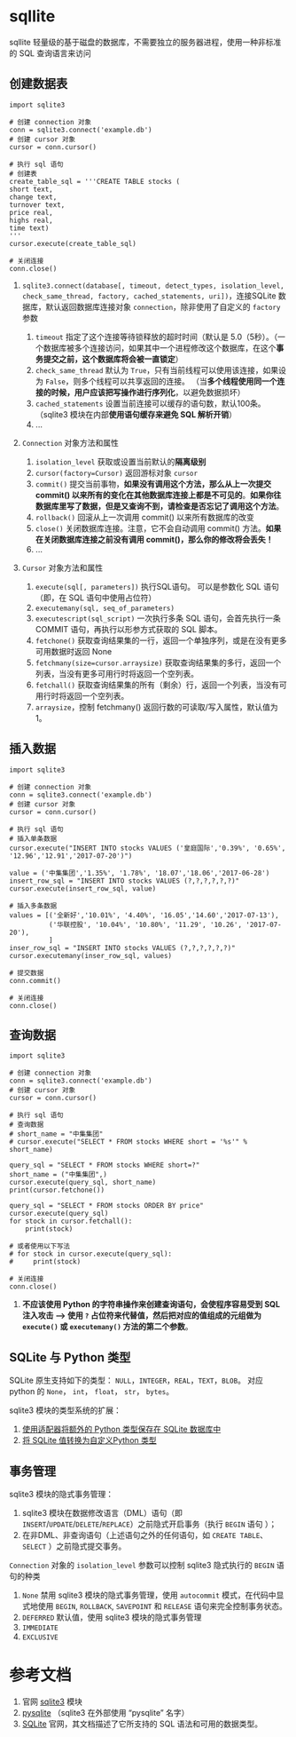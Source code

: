# sqllite
sqllite 轻量级的基于磁盘的数据库，不需要独立的服务器进程，使用一种非标准的 SQL 查询语言来访问

## 创建数据表
```
import sqlite3

# 创建 connection 对象
conn = sqlite3.connect('example.db')
# 创建 cursor 对象
cursor = conn.cursor()

# 执行 sql 语句
# 创建表
create_table_sql = '''CREATE TABLE stocks (
short text,
change text,
turnover text,
price real,
highs real,
time text)
'''
cursor.execute(create_table_sql)

# 关闭连接
conn.close()
```
1. `sqlite3.connect(database[, timeout, detect_types, isolation_level, check_same_thread, factory, cached_statements, uri])`，连接SQLite 数据库，默认返回数据库连接对象 `connection`，除非使用了自定义的 `factory` 参数
	1. `timeout` 指定了这个连接等待锁释放的超时时间（默认是 5.0（5秒）。（一个数据库被多个连接访问，如果其中一个进程修改这个数据库，在这个**事务提交之前，这个数据库将会被一直锁定**）
	2. `check_same_thread` 默认为 `True`，只有当前线程可以使用该连接，如果设为 `False`，则多个线程可以共享返回的连接。 （当**多个线程使用同一个连接的时候，用户应该把写操作进行序列化**，以避免数据损坏）
	3. `cached_statements` 设置当前连接可以缓存的语句数，默认100条。（sqlite3 模块在内部**使用语句缓存来避免 SQL 解析开销**）
	4. ...

1. `Connection` 对象方法和属性
	1. `isolation_level` 获取或设置当前默认的**隔离级别**
	2. `cursor(factory=Cursor)` 返回游标对象 `cursor`
	3. `commit()` 提交当前事物，**如果没有调用这个方法，那么从上一次提交 commit() 以来所有的变化在其他数据库连接上都是不可见的**。**如果你往数据库里写了数据，但是又查询不到，请检查是否忘记了调用这个方法**。
	4. `rollback()` 回滚从上一次调用 commit() 以来所有数据库的改变
	5. `close()` 关闭数据库连接。注意，它不会自动调用 commit() 方法。**如果在关闭数据库连接之前没有调用 commit()，那么你的修改将会丢失！**
	6. ...

1. `Cursor` 对象方法和属性
	1. `execute(sql[, parameters])` 执行SQL语句。 可以是参数化 SQL 语句（即，在 SQL 语句中使用占位符）
	2. `executemany(sql, seq_of_parameters)`
	3. `executescript(sql_script)` 一次执行多条 SQL 语句，会首先执行一条 COMMIT 语句，再执行以形参方式获取的 SQL 脚本。
	4. `fetchone()` 获取查询结果集的一行，返回一个单独序列，或是在没有更多可用数据时返回 None
	5. `fetchmany(size=cursor.arraysize)` 获取查询结果集的多行，返回一个列表，当没有更多可用行时将返回一个空列表。
	6. `fetchall()` 获取查询结果集的所有（剩余）行，返回一个列表，当没有可用行时将返回一个空列表。
	7. `arraysize`，控制 fetchmany() 返回行数的可读取/写入属性，默认值为 1。

## 插入数据
```
import sqlite3

# 创建 connection 对象
conn = sqlite3.connect('example.db')
# 创建 cursor 对象
cursor = conn.cursor()

# 执行 sql 语句
# 插入单条数据
cursor.execute("INSERT INTO stocks VALUES ('皇庭国际','0.39%', '0.65%', '12.96','12.91','2017-07-20')")

value = ('中集集团','1.35%', '1.78%', '18.07','18.06','2017-06-28')
insert_row_sql = "INSERT INTO stocks VALUES (?,?,?,?,?,?)"
cursor.execute(insert_row_sql, value)

# 插入多条数据
values = [('全新好','10.01%', '4.40%', '16.05','14.60','2017-07-13'),
          ('华联控股', '10.04%', '10.80%', '11.29', '10.26', '2017-07-20'),
          ]
inser_row_sql = "INSERT INTO stocks VALUES (?,?,?,?,?,?)"
cursor.executemany(inser_row_sql, values)

# 提交数据
conn.commit()

# 关闭连接
conn.close()
```

## 查询数据
```
import sqlite3

# 创建 connection 对象
conn = sqlite3.connect('example.db')
# 创建 cursor 对象
cursor = conn.cursor()

# 执行 sql 语句
# 查询数据
# short_name = "中集集团"
# cursor.execute("SELECT * FROM stocks WHERE short = '%s'" % short_name)

query_sql = "SELECT * FROM stocks WHERE short=?"
short_name = ("中集集团",)
cursor.execute(query_sql, short_name)
print(cursor.fetchone())

query_sql = "SELECT * FROM stocks ORDER BY price"
cursor.execute(query_sql)
for stock in cursor.fetchall():
    print(stock)

# 或者使用以下写法
# for stock in cursor.execute(query_sql):
#     print(stock)

# 关闭连接
conn.close()
```
1. **不应该使用 Python 的字符串操作来创建查询语句，会使程序容易受到 SQL 注入攻击 --> 使用 `?` 占位符来代替值，然后把对应的值组成的元组做为 `execute()` 或 `executemany()` 方法的第二个参数**。

## SQLite 与 Python 类型
SQLite 原生支持如下的类型： `NULL`，`INTEGER`，`REAL`，`TEXT`，`BLOB`。 对应 python 的 `None`， `int`， `float`， `str`， `bytes`。

sqlite3 模块的类型系统的扩展：
1. [使用适配器将额外的 Python 类型保存在 SQLite 数据库中](https://docs.python.org/3.5/library/sqlite3.html#using-adapters-to-store-additional-python-types-in-sqlite-databases)
2. [将 SQLite 值转换为自定义Python 类型](https://docs.python.org/3.5/library/sqlite3.html#converting-sqlite-values-to-custom-python-types)

## 事务管理
sqlite3 模块的隐式事务管理：
1. sqlite3 模块在数据修改语言（DML）语句（即 `INSERT`/`UPDATE`/`DELETE`/`REPLACE`）之前隐式开启事务（执行 `BEGIN` 语句 ）；
1. 在非DML、非查询语句（上述语句之外的任何语句，如 `CREATE TABLE`、`SELECT` ）之前隐式提交事务。

`Connection` 对象的 `isolation_level` 参数可以控制 sqlite3 隐式执行的 `BEGIN` 语句的种类
1. `None` 禁用 sqlite3 模块的隐式事务管理，使用 `autocommit` 模式，在代码中显式地使用 `BEGIN`, `ROLLBACK`, `SAVEPOINT` 和 `RELEASE` 语句来完全控制事务状态。
2. `DEFERRED` 默认值，使用 sqlite3 模块的隐式事务管理
4. `IMMEDIATE`
5. `EXCLUSIVE`

# 参考文档
1. 官网 [sqlite3](https://docs.python.org/3.5/library/sqlite3.html) 模块
2. [pysqlite](https://github.com/ghaering/pysqlite) （sqlite3 在外部使用 “pysqlite” 名字）
3. [SQLite](https://www.sqlite.org) 官网，其文档描述了它所支持的 SQL 语法和可用的数据类型。